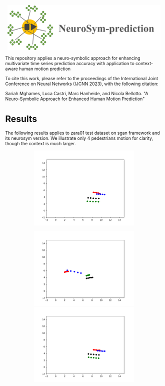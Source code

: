 <p align="center">
    <img src="https://github.com/sariahmghames/NeuroSyM-prediction/blob/main/NeuroSyM-sgan/neurosgan_images/logo.png" width="490" height="144" /> 
</p> 

This repository applies a neuro-symbolic approach for enhancing multivariate time series prediction accuracy with application to context-aware human motion prediction 


To cite this work, please refer to the proceedings of the International Joint Conference on Neural Networks (IJCNN 2023), with the following citation:

Sariah Mghames, Luca Castri, Marc Hanheide, and Nicola Bellotto. "A Neuro-Symbolic Approach for Enhanced Human Motion Prediction"


# Results
The following results applies to zara01 test dataset on sgan framework and its neurosym version. We illustrate only 4 pedestrians motion for clarity, though the context is much larger.

<p align="center">
    <img src="https://github.com/sariahmghames/NeuroSyM-prediction/blob/main/NeuroSyM-sgan/neurosgan_images/zara01_gt_8ts_neurosym.gif" width="320" height="240" title="ground truth sgan" /> 
</p>

<p align="center">
  <img src="https://github.com/sariahmghames/NeuroSyM-prediction/blob/main/NeuroSyM-sgan/neurosgan_images/zara01_pred_8ts_sgan.gif" width="320" height="240" title = "sgan"/>
  <img src="https://github.com/sariahmghames/NeuroSyM-prediction/blob/main/NeuroSyM-sgan/neurosgan_images/zara01_pred_8ts_neurosym.gif" width="320" height="240" title ="neurosym-sgan"/>
</p>

